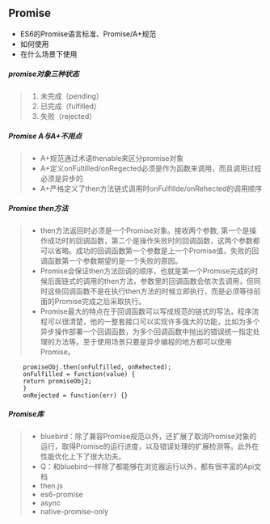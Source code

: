 ## Promise
* ES6的Promise语言标准、Promise/A+规范
* 如何使用
* 在什么场景下使用

##### promise对象三种状态
>1. 未完成（pending）
>2. 已完成（fulfilled）
>3. 失败（rejected）

##### Promise A与A+不用点
>* A+规范通过术语thenable来区分promise对象
>* A+定义onFultilled/onRegected必须是作为函数来调用，而且调用过程必须是异步的
>* A+严格定义了then方法链式调用时onFulfillde/onRehected的调用顺序

##### Promise then方法
>* then方法返回时必须是一个Promise对象。接收两个参数, 第一个是操作成功时的回调函数，第二个是操作失败时的回调函数，这两个参数都可以省略。成功的回调函数第一个参数是上一个Promise值，失败的回调函数第一个参数期望的是一个失败的原因。
>* Promise会保证then方法回调的顺序，也就是第一个Promise完成的时候后面链式的调用的then方法，参数里的回调函数会依次去调用，但同时这些回调函数不是在执行then方法的时候立即执行，而是必须等待前面的Promise完成之后采取执行。
>* Promise最大的特点在于回调函数可以写成规范的链式的写法，程序流程可以很清楚，他的一整套接口可以实现许多强大的功能，比如为多个异步操作部署一个回调函数，为多个回调函数中抛出的错误统一指定处理的方法等。至于使用场景只要是异步编程的地方都可以使用Promise。
>
		promiseObj.then(onFulfilled, onRehected);
		onFulfilled = function(value) {
		return promiseObj2;
		}
		onRejected = function(err) {}

##### Promise库
>* bluebird：除了兼容Promise规范以外，还扩展了取消Promise对象的运行，取得Promise的运行进度，以及错误处理的扩展检测等。此外在性能优化上下了很大功夫。
>* Q：和bluebird一样除了都能够在浏览器运行以外，都有很丰富的Api文档
>* then.js
>* es6-promise
>* async
>* native-promise-only